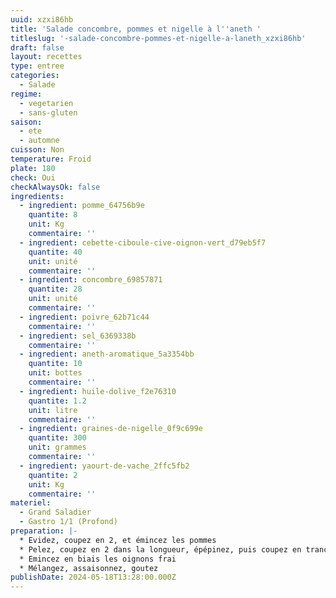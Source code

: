 ```yaml
---
uuid: xzxi86hb
title: 'Salade concombre, pommes et nigelle à l''aneth '
titleslug: '-salade-concombre-pommes-et-nigelle-a-laneth_xzxi86hb'
draft: false
layout: recettes
type: entree
categories:
  - Salade
regime:
  - vegetarien
  - sans-gluten
saison:
  - ete
  - automne
cuisson: Non
temperature: Froid
plate: 180
check: Oui
checkAlwaysOk: false
ingredients:
  - ingredient: pomme_64756b9e
    quantite: 8
    unit: Kg
    commentaire: ''
  - ingredient: cebette-ciboule-cive-oignon-vert_d79eb5f7
    quantite: 40
    unit: unité
    commentaire: ''
  - ingredient: concombre_69857871
    quantite: 28
    unit: unité
    commentaire: ''
  - ingredient: poivre_62b71c44
    commentaire: ''
  - ingredient: sel_6369338b
    commentaire: ''
  - ingredient: aneth-aromatique_5a3354bb
    quantite: 10
    unit: bottes
    commentaire: ''
  - ingredient: huile-dolive_f2e76310
    quantite: 1.2
    unit: litre
    commentaire: ''
  - ingredient: graines-de-nigelle_0f9c699e
    quantite: 300
    unit: grammes
    commentaire: ''
  - ingredient: yaourt-de-vache_2ffc5fb2
    quantite: 2
    unit: Kg
    commentaire: ''
materiel:
  - Grand Saladier
  - Gastro 1/1 (Profond)
preparation: |-
  * Evidez, coupez en 2, et émincez les pommes
  * Pelez, coupez en 2 dans la longueur, épépinez, puis coupez en tranche de 5mm d'épaisseur les concombre
  * Emincez en biais les oignons frai
  * Mélangez, assaisonnez, goutez
publishDate: 2024-05-18T13:28:00.000Z
---
```

